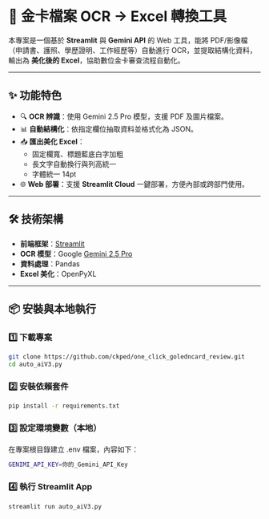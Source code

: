# 📂 金卡檔案 OCR → Excel 轉換工具

本專案是一個基於 **Streamlit** 與 **Gemini API** 的 Web 工具，能將 PDF/影像檔（申請書、護照、學歷證明、工作經歷等）自動進行 OCR，並提取結構化資料，輸出為 **美化後的 Excel**，協助數位金卡審查流程自動化。

---

## ✨ 功能特色
- 🔍 **OCR 辨識**：使用 Gemini 2.5 Pro 模型，支援 PDF 及圖片檔案。
- 📊 **自動結構化**：依指定欄位抽取資料並格式化為 JSON。
- 📥 **匯出美化 Excel**：
  - 固定欄寬、標題藍底白字加粗
  - 長文字自動換行與列高統一
  - 字體統一 14pt
- 🌐 **Web 部署**：支援 **Streamlit Cloud** 一鍵部署，方便內部或跨部門使用。

---

## 🛠️ 技術架構
- **前端框架**：[Streamlit](https://streamlit.io/)
- **OCR 模型**：Google [Gemini 2.5 Pro](https://ai.google.dev/)
- **資料處理**：Pandas
- **Excel 美化**：OpenPyXL

---

## 📦 安裝與本地執行

### 1️⃣ 下載專案
```bash
git clone https://github.com/ckped/one_click_goledncard_review.git
cd auto_aiV3.py
```

### 2️⃣ 安裝依賴套件
```bash
pip install -r requirements.txt
```
### 3️⃣ 設定環境變數（本地）
在專案根目錄建立 .env 檔案，內容如下：
```bash
GENIMI_API_KEY=你的_Gemini_API_Key
```
### 4️⃣ 執行 Streamlit App
```bash
streamlit run auto_aiV3.py
```
